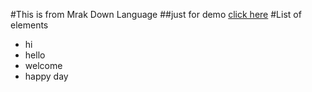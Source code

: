 #This is from Mrak Down Language
##just for demo
[click here](login.html)
#List of elements
* hi
* hello
* welcome
* happy day
